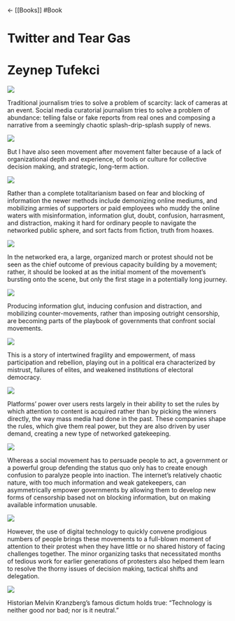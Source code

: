 ← [[Books]]
#Book


# Twitter and Tear Gas
# Zeynep Tufekci

![](https://readwise-assets.s3.amazonaws.com/static/images/new_icons/chevron-down-alt-thin.a0ebfe57a28f.svg)

Traditional journalism tries to solve a problem of scarcity: lack of cameras at an event. Social media curatorial journalism tries to solve a problem of abundance: telling false or fake reports from real ones and composing a narrative from a seemingly chaotic splash-drip-splash supply of news.

![](https://readwise-assets.s3.amazonaws.com/static/images/new_icons/chevron-down-alt-thin.a0ebfe57a28f.svg)

But I have also seen movement after movement falter because of a lack of organizational depth and experience, of tools or culture for collective decision making, and strategic, long-term action.

![](https://readwise-assets.s3.amazonaws.com/static/images/new_icons/chevron-down-alt-thin.a0ebfe57a28f.svg)

Rather than a complete totalitarianism based on fear and blocking of information the newer methods include demonizing online mediums, and mobilizing armies of supporters or paid employees who muddy the online waters with misinformation, information glut, doubt, confusion, harrasment, and distraction, making it hard for ordinary people to navigate the networked public sphere, and sort facts from fiction, truth from hoaxes.

![](https://readwise-assets.s3.amazonaws.com/static/images/new_icons/chevron-down-alt-thin.a0ebfe57a28f.svg)

In the networked era, a large, organized march or protest should not be seen as the chief outcome of previous capacity building by a movement; rather, it should be looked at as the initial moment of the movement’s bursting onto the scene, but only the first stage in a potentially long journey.

![](https://readwise-assets.s3.amazonaws.com/static/images/new_icons/chevron-down-alt-thin.a0ebfe57a28f.svg)

Producing information glut, inducing confusion and distraction, and mobilizing counter-movements, rather than imposing outright censorship, are becoming parts of the playbook of governments that confront social movements.

![](https://readwise-assets.s3.amazonaws.com/static/images/new_icons/chevron-down-alt-thin.a0ebfe57a28f.svg)

This is a story of intertwined fragility and empowerment, of mass participation and rebellion, playing out in a political era characterized by mistrust, failures of elites, and weakened institutions of electoral democracy.

![](https://readwise-assets.s3.amazonaws.com/static/images/new_icons/chevron-down-alt-thin.a0ebfe57a28f.svg)

Platforms’ power over users rests largely in their ability to set the rules by which attention to content is acquired rather than by picking the winners directly, the way mass media had done in the past. These companies shape the rules, which give them real power, but they are also driven by user demand, creating a new type of networked gatekeeping.

![](https://readwise-assets.s3.amazonaws.com/static/images/new_icons/chevron-down-alt-thin.a0ebfe57a28f.svg)

Whereas a social movement has to persuade people to act, a government or a powerful group defending the status quo only has to create enough confusion to paralyze people into inaction. The internet’s relatively chaotic nature, with too much information and weak gatekeepers, can asymmetrically empower governments by allowing them to develop new forms of censorship based not on blocking information, but on making available information unusable.

![](https://readwise-assets.s3.amazonaws.com/static/images/new_icons/chevron-down-alt-thin.a0ebfe57a28f.svg)

However, the use of digital technology to quickly convene prodigious numbers of people brings these movements to a full-blown moment of attention to their protest when they have little or no shared history of facing challenges together. The minor organizing tasks that necessitated months of tedious work for earlier generations of protesters also helped them learn to resolve the thorny issues of decision making, tactical shifts and delegation.

![](https://readwise-assets.s3.amazonaws.com/static/images/new_icons/chevron-down-alt-thin.a0ebfe57a28f.svg)

Historian Melvin Kranzberg’s famous dictum holds true: “Technology is neither good nor bad; nor is it neutral.”